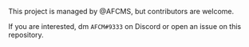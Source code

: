 This project is managed by @AFCMS, but contributors are welcome.

If you are interested, dm `AFCM#9333` on Discord or open an issue on this repository.

